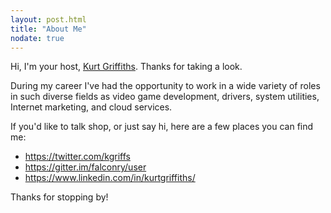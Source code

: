 ```yaml
---
layout: post.html
title: "About Me"
nodate: true
---
```


Hi, I'm your host, <a href="http://kgriffs.com" title="About Kurt Griffiths" target="_blank">Kurt Griffiths</a>. Thanks for taking a look.

During my career I've had the opportunity to work in a wide variety of roles in such diverse fields as video game development, drivers, system utilities, Internet marketing, and cloud services.

If you'd like to talk shop, or just say hi, here are a few places you can find me:

* https://twitter.com/kgriffs
* https://gitter.im/falconry/user
* https://www.linkedin.com/in/kurtgriffiths/

Thanks for stopping by!
